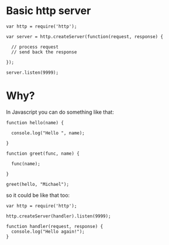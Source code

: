 # Basic http server
```
var http = require('http');

var server = http.createServer(function(request, response) {

  // process request
  // send back the response
  
});

server.listen(9999);
```

# Why? 

In Javascript you can do something like that:
```
function hello(name) {

  console.log("Hello ", name);
  
}

function greet(func, name) {

  func(name);
  
}

greet(hello, "Michael");
```

so it could be like that too:

```
var http = require('http');

http.createServer(handler).listen(9999);

function handler(request, response) {
  console.log("Hello again!");
}
```
